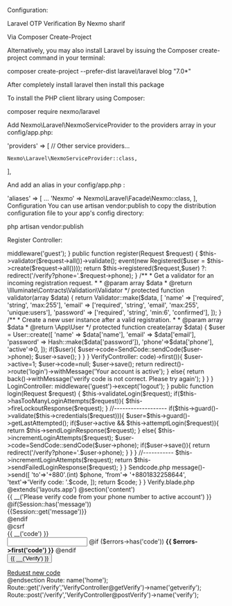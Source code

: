Configuration:

Laravel OTP Verification By Nexmo
sharif

 
Via Composer Create-Project

Alternatively, you may also install Laravel by issuing the Composer create-project command in your terminal:

composer create-project --prefer-dist laravel/laravel blog "7.0*"

 

 After completely install laravel then install this package 

To install the PHP client library using Composer:

composer require nexmo/laravel

 

Add Nexmo\Laravel\NexmoServiceProvider to the providers array in your config/app.php:

'providers' => [
    // Other service providers...

    Nexmo\Laravel\NexmoServiceProvider::class,
],

 

And  add an alias in your
 config/app.php
: 

'aliases' => [
    ...
    'Nexmo' => Nexmo\Laravel\Facade\Nexmo::class,
],
 Configuration
You can use artisan vendor:publish to copy the distribution configuration file to your app's config directory:

php artisan vendor:publish 

Register Controller: 
<?php

namespace App\Http\Controllers\Auth;

use App\User;
use App\Http\Controllers\Controller;
use Illuminate\Support\Facades\Hash;
use Illuminate\Support\Facades\Validator;
use Illuminate\Foundation\Auth\RegistersUsers;
use Illuminate\Auth\Events\Registered;
use Illuminate\Http\Request;
use App\SendCode;
class RegisterController extends Controller
{  

    use RegistersUsers;

    /**
     * Where to redirect users after registration.
     *
     * @var string
     */
    protected $redirectTo = '/verify';

    /**
     * Create a new controller instance.
     *
     * @return void
     */
    public function __construct()
    {
        $this->middleware('guest');
    }
public function register(Request $request)
{
    $this->validator($request->all())->validate();
    event(new Registered($user = $this->create($request->all())));
    return $this->registered($request,$user) ?: redirect('/verify?phone='.$request->phone);
}
    /**
     * Get a validator for an incoming registration request.
     *
     * @param  array  $data
     * @return \Illuminate\Contracts\Validation\Validator
     */
    protected function validator(array $data)
    {
        return Validator::make($data, [
            'name' => ['required', 'string', 'max:255'],
            'email' => ['required', 'string', 'email', 'max:255', 'unique:users'],
            'password' => ['required', 'string', 'min:6', 'confirmed'],
        ]);
    }

    /**
     * Create a new user instance after a valid registration.
     *
     * @param  array  $data
     * @return \App\User
     */
    protected function create(array $data)
    {
        $user = User::create([
            'name' => $data['name'],
            'email' => $data['email'],
            'password' => Hash::make($data['password']),
            'phone'=>$data['phone'],
            'active'=>0,
        ]);
        if($user){
            $user->code=SendCode::sendCode($user->phone);
            $user->save();
        }
    }
}

VerifyController:
<?php

namespace App\Http\Controllers;

use Illuminate\Http\Request;
use App\User;
class VerifyController extends Controller
{
    public function getVerify(){
        return view('verify');
    }
    public function postVerify(Request $request){
        if($user=User::where('code',$request->code)->first()){
            $user->active=1;
            $user->code=null;
            $user->save();
            return redirect()->route('login')->withMessage('Your account is active');
        }
        else{
            return back()->withMessage('verify code is not correct. Please try again');
        }
    }
}
 
LoginController:
<?php

namespace App\Http\Controllers\Auth;

use App\Http\Controllers\Controller;
use Illuminate\Foundation\Auth\AuthenticatesUsers;
use Illuminate\Http\Request;
use App\SendCode;
class LoginController extends Controller
{
    /*
    |--------------------------------------------------------------------------
    | Login Controller
    |--------------------------------------------------------------------------
    |
    | This controller handles authenticating users for the application and
    | redirecting them to your home screen. The controller uses a trait
    | to conveniently provide its functionality to your applications.
    |
    */

    use AuthenticatesUsers;

    /**
     * Where to redirect users after login.
     *
     * @var string
     */
    protected $redirectTo = '/home';

    /**
     * Create a new controller instance.
     *
     * @return void
     */
    public function __construct()
    {
        $this->middleware('guest')->except('logout');
    }
    public function login(Request $request)
    {
        $this->validateLogin($request);
        if($this->hasTooManyLoginAttempts($request)){
            $this->fireLockoutResponse($request);
        }
         //-------------------

               if($this->guard()->validate($this->credentials($request))){
                $user=$this->guard()->getLastAttempted();
                if($user->active && $this->attemptLogin($request)){
                    return $this->sendLoginResponse($request);
                }
              
               else{
                $this->incrementLoginAttempts($request);
                $user->code=SendCode::sendCode($user->phone);
                if($user->save()){
                    return redirect('/verify?phone='.$user->phone);
                }
               }
               }
        //-----------
       $this->incrementLoginAttempts($request);
       return $this->sendFailedLoginResponse($request);



    }
}
 
Sendcode.php

<?php
namespace App;
class SendCode
{
    public static function sendCode($phone){
        $code=rand(1111,9999);
        $nexmo=app('Nexmo\Client');
        $nexmo->message()->send([
            'to'=>'+880'.(int) $phone,
            'from'=> '+8801832258644',
            'text'=>'Verify code: '.$code,
        ]);
        return $code;
    }

}

Verify.blade.php

@extends('layouts.app')
@section('content')
<div class="container">
    <div class="row justify-content-center">
        <div class="col-md-8">
            <div class="card">
                <div class="card-header">{{ __('Please verify code from your phone number to active account') }}</div>

                <div class="card-body">
                     @if(Session::has('message'))
                    <div class="alert alert-danger">{{Session::get('message')}}</div>
                    @endif
                    <form method="POST" action="{{ route('verify') }}">
                        @csrf


                        <div class="form-group row">
                            <label for="password" class="col-md-4 col-form-label text-md-right">{{ __('code') }}</label>

                            <div class="col-md-6">
                                <input id="code" type="text" class="form-control{{ $errors->has('code') ? ' is-invalid' : '' }}" name="code" required>

                                @if ($errors->has('code'))
                                    <span class="invalid-feedback" role="alert">
                                        <strong>{{ $errors->first('code') }}</strong>
                                    </span>
                                @endif
                            </div>
                        </div>
                        <div class="form-group row mb-0">
                            <div class="col-md-8 offset-md-4">
                                <button type="submit" class="btn btn-primary">
                                    {{ __('Verify') }}
                                </button>

                           
                            </div>
                        </div>

                     

                       
                    </form>
                </div>
                <div class="card-footer">
                    <a href="">Reduest new code</a>
                    <input type="hidden" name="phone" value="{{request()->phone}}">
                </div>
            </div>
        </div>
    </div>
</div>
@endsection
 
Route:
<?php
Route::get('/home', 'HomeController@index')->name('home');
Route::get('/verify','VerifyController@getVerify')->name('getverify');
Route::post('/verify','VerifyController@postVerify')->name('verify');
 

